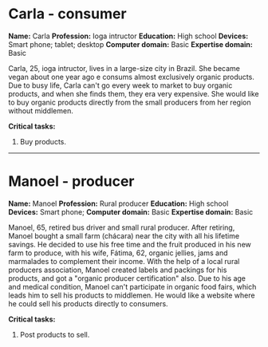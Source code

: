 # Carla - consumer

**Name:** Carla
**Profession:** Ioga intructor
**Education:** High school
**Devices:** Smart phone; tablet; desktop
**Computer domain:** Basic
**Expertise domain:** Basic

Carla, 25, ioga intructor, lives in a large-size city in Brazil. She became vegan about one year ago e consums almost exclusively organic products. Due to busy life, Carla can't go every week to market to buy organic products, and when she finds them, they era very expensive. She would like to buy organic products directly from the small producers from her region without middlemen.

**Critical tasks:**
1. Buy products.

---

# Manoel - producer

**Name:** Manoel
**Profession:** Rural producer
**Education:** High school
**Devices:** Smart phone;
**Computer domain:** Basic
**Expertise domain:** Basic

Manoel, 65, retired bus driver and small rural producer. After retiring, Manoel bought a small farm (chácara) near the city with all his lifetime savings. He decided to use his free time and the fruit produced in his new farm to produce, with his wife, Fátima, 62, organic jellies, jams and marmalades to complement their income. With the help of a local rural producers association, Manoel created labels and packings for his products, and got a "organic producer certification" also. Due to his age and medical condition, Manoel can't participate in organic food fairs, which leads him to sell his products to middlemen. He would like a website where he could sell his products directly to consumers.

**Critical tasks:**
1. Post products to sell.